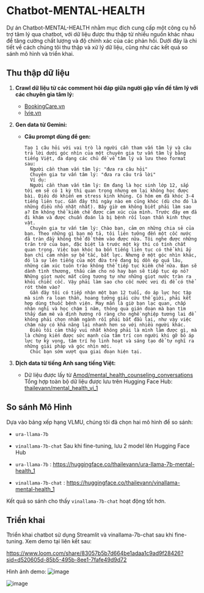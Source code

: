 # Chatbot-MENTAL-HEALTH

Dự án Chatbot-MENTAL-HEALTH nhằm mục đích cung cấp một công cụ hỗ trợ tâm lý qua chatbot, với dữ liệu được thu thập từ nhiều nguồn khác nhau để tăng cường chất lượng và độ chính xác của các phản hồi. Dưới đây là chi tiết về cách chúng tôi thu thập và xử lý dữ liệu, cũng như các kết quả so sánh mô hình và triển khai.

## Thu thập dữ liệu

1. **Crawl dữ liệu từ các comment hỏi đáp giữa người gặp vấn đề tâm lý với các chuyên gia tâm lý:**
   - [BookingCare.vn](https://bookingcare.vn/cam-nang/hoi-dap)
   - [Ivie.vn](https://ivie.vn/cong-dong/Chuyen-khoa-Tu-van-Tam-ly-486)

2. **Gen data từ Gemini:**
   - **Câu prompt dùng để gen:**
     ```text
     Tạo 1 câu hỏi với vai trò là người cần tham vấn tâm lý và câu trả lời dưới góc nhìn của một chuyên gia tư vấn tâm lý bằng tiếng Việt, đa dạng các chủ đề về tâm lý và lưu theo format sau:
       Người cần tham vấn tâm lý: "đưa ra câu hỏi"
       Chuyên gia tư vấn tâm lý: "đưa ra câu trả lời"
       Ví dụ:
       Người cần tham vấn tâm lý: Em đang là học sinh lớp 12, sắp tới em sẽ có 1 kỳ thi quan trọng nhưng em lại không học được bài. Điều đó khiến em stress kinh khủng. Có hôm em đã khóc 3-4 tiếng liên tục. Gần đây thì ngày nào em cũng khóc (dù cho đó là những điều nhỏ nhặt nhất). Bây giờ em không biết phải làm sao ạ? Em không thể kiềm chế được cảm xúc của mình. Trước đây em đã đi khám và được chuẩn đoán là bị bệnh rối loạn thần kinh thực vật.
       Chuyên gia tư vấn tâm lý: Chào bạn, cảm ơn những chia sẻ của bạn. Theo những gì bạn mô tả, tôi liên tưởng đến một cốc nước đã tràn đầy không thể đổ thêm vào được nữa. Tôi nghe được những trăn trở của bạn, đặc biệt là trước một kỳ thi có tính chất quan trọng. Việc bạn khóc ba bốn tiếng liên tục có thể khi ấy bạn chỉ cảm nhận sự bế tắc, bất lực. Nhưng ở một góc nhìn khác, đó là sự lên tiếng của một đứa trẻ đang bị dồn ép quá lâu, những cảm xúc tuôn trào không thể tiếp tục kiềm chế nữa. Bạn sẽ dành tình thương, thấu cảm cho nó hay bạn sẽ tiếp tục ép nó? Những giọt nước mắt cũng tương tự như những giọt nước tràn ra khỏi chiếc cốc. Vậy phải làm sao cho cốc nước vơi đi để có thể rót thêm vào?
       Gần đây tôi có tiếp nhận một bạn 12 tuổi, do áp lực học tập mà sinh ra loạn thần, hoang tưởng giải cứu thế giới, phải kết hợp dùng thuốc bệnh viện. May mắn là giờ bạn lạc quan, chấp nhận nghỉ và học chậm 1 năm, thông qua gián đoạn mà bạn tìm thấy đam mê và định hướng rõ ràng cho nghề nghiệp tương lai để không phải chọn nhầm ngành rồi phải bắt đầu lại, như vậy việc chậm này có khả năng lại nhanh hơn so với nhiều người khác.
       Điều tôi cảm thấy vui nhất không phải là mình làm được gì, mà là chứng kiến được sức mạnh của tâm trí con người khi gỡ bỏ áp lực tự kỳ vọng, tâm trí họ linh hoạt và sáng tạo để tự nghĩ ra những giải pháp và góc nhìn mới.
       Chúc bạn sớm vượt qua giai đoạn hiện tại.
     ```

3. **Dịch data từ tiếng Anh sang tiếng Việt:**
   - Dữ liệu được lấy từ [Amod/mental_health_counseling_conversations](https://huggingface.co/datasets/Amod/mental_health_counseling_conversations)
Tổng hợp toàn bộ dữ liệu được lưu trên Hugging Face Hub: [thailevann/mental_health_vi_1](https://huggingface.co/datasets/thailevann/mental_health_vi_1)

## So sánh Mô Hình

Dựa vào bảng xếp hạng VLMU, chúng tôi đã chọn hai mô hình để so sánh:
- `ura-llama-7b`
- `vinallama-7b-chat`
Sau khi fine-tuning, lưu 2 model lên Hugging Face Hub

- `ura-llama-7b` : https://huggingface.co/thailevann/ura-llama-7b-mental-health_1
  
- `vinallama-7b-chat` : https://huggingface.co/thailevann/vinallama-mental-health_1
  
Kết quả so sánh cho thấy `vinallama-7b-chat` hoạt động tốt hơn.

## Triển khai

Ttriển khai chatbot sử dụng Streamlit và vinallama-7b-chat sau khi fine-tuning. Xem demo tại liên kết sau:

https://www.loom.com/share/83057b5b7d664be1adaa1c9ad9f28426?sid=d520605d-85b5-495b-8ee1-7fafe49d9d72 

Hình ảnh demo:
![image](https://github.com/user-attachments/assets/15cf9035-1429-40da-afa2-760e3baef708)

![image](https://github.com/user-attachments/assets/c12e8106-16b8-48b4-9c79-4c865cda301a)

